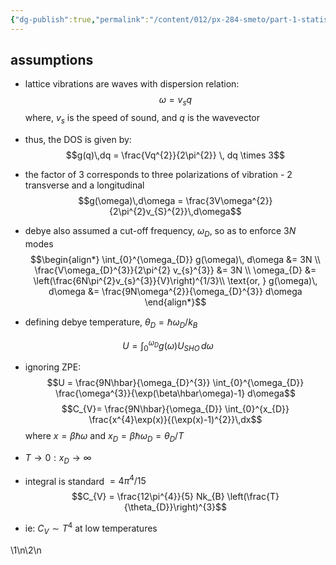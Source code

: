 ```yaml
---
{"dg-publish":true,"permalink":"/content/012/px-284-smeto/part-1-statistical-mechanics/k-phonons/px-284-k2-debye-model/","noteIcon":"1","created":"2025-01-23T15:33:31.697+00:00","updated":"2025-01-27T10:54:51.267+00:00"}
---
```


## assumptions
- lattice vibrations are waves with dispersion relation:
$$\omega = v_{s}q$$
	where, $v_{s}$ is the speed of sound, and $q$ is the wavevector

- thus, the DOS is given by:
$$g(q)\,dq = \frac{Vq^{2}}{2\pi^{2}} \, dq \times 3$$
- the factor of $3$ corresponds to three polarizations of vibration - 2 transverse and a longitudinal
$$g(\omega)\,d\omega = \frac{3V\omega^{2}}{2\pi^{2}v_{S}^{2}}\,d\omega$$
- debye also assumed a cut-off frequency, $\omega_{D}$, so as to enforce $3N$ modes
$$\begin{align*}
\int_{0}^{\omega_{D}} g(\omega)\, d\omega &= 3N \\
\frac{V\omega_{D}^{3}}{2\pi^{2} v_{s}^{3}} &= 3N \\
\omega_{D} &= \left(\frac{6N\pi^{2}v_{s}^{3}}{V}\right)^{1/3}\\
\text{or, } g(\omega)\, d\omega &= \frac{9N\omega^{2}}{\omega_{D}^{3}} d\omega
\end{align*}$$
- defining debye temperature, $\theta_{D} = \hbar\omega_{D}/k_{B}$

$$U = \int_{0}^{\omega_{D}} g(\omega) U_{SHO} \, d\omega$$

- ignoring ZPE:
$$U = \frac{9N\hbar}{\omega_{D}^{3}} \int_{0}^{\omega_{D}} \frac{\omega^{3}}{\exp(\beta\hbar\omega)-1} d\omega$$
$$C_{V}= \frac{9N\hbar}{\omega_{D}} \int_{0}^{x_{D}} \frac{x^{4}\exp(x)}{(\exp(x)-1)^{2}}\,dx$$
	where $x = \beta\hbar\omega$ and $x_{D} = \beta\hbar\omega_{D} = \theta_{D}/T$

- $T \to 0: x_{D} \to \infty$
- integral is standard $= 4\pi^{4}/15$
$$C_{V} = \frac{12\pi^{4}}{5} Nk_{B} \left(\frac{T}{\theta_{D}}\right)^{3}$$
- ie: $C_{V}\sim T^{4}$ at low temperatures

\1\n\2\n